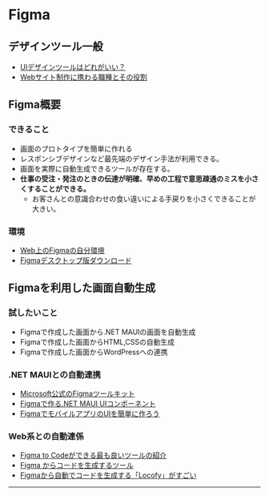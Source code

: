 # Figma

## デザインツール一般

- [UIデザインツールはどれがいい？](https://blog.nijibox.jp/article/ui_design_tool/)
- [Webサイト制作に携わる職種とその役割](https://goodproductionsjp.com/posts/website-guide/occupation-role/)

## Figma概要

### できること

- 画面のプロトタイプを簡単に作れる
- レスポンシブデザインなど最先端のデザイン手法が利用できる。
- 画面を実際に自動生成できるツールが存在する。
- **仕事の受注・発注のときの伝達が明確、早めの工程で意思疎通のミスを小さくすることができる。**
  - お客さんとの意識合わせの食い違いによる手戻りを小さくできることが大きい。  

### 環境

- [Web上のFigmaの自分環境](https://www.figma.com/files/recents-and-sharing/recently-viewed?fuid=1363353091471556708)
- [Figmaデスクトップ版ダウンロード](https://www.figma.com/ja/downloads/)

## Figmaを利用した画面自動生成

### 試したいこと

- Figmaで作成した画面から.NET MAUIの画面を自動生成
- Figmaで作成した画面からHTML,CSSの自動生成
- Figmaで作成した画面からWordPressへの連携

### .NET MAUIとの自動連携

- [Microsoft公式のFigmaツールキット](https://learn.microsoft.com/ja-jp/windows/apps/design/downloads/)
- [Figmaで作る.NET MAUI UIコンポーネント](https://qiita.com/MAUIHighSchool/items/232e1bb3d65080f2c548)
- [FigmaでモバイルアプリのUIを簡単に作ろう](https://qiita.com/MAUIHighSchool/items/88e4d1b7c81ab7f4057d)

### Web系との自動連係

- [Figma to Codeができる最も良いツールの紹介](https://note.com/japanmarketing/n/n936ab1dfc120)
- [Figma からコードを生成するツール](https://zenn.dev/ki0i0ro0/articles/figma-code-generator)
- [Figmaから自動でコードを生成する「Locofy」がすごい](https://note.com/hovinci/n/nfe54519f7098)

---
